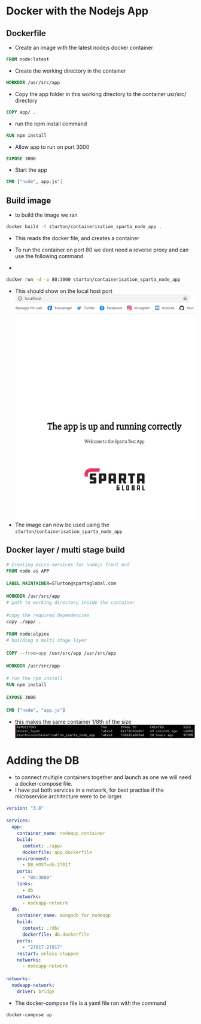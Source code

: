 # Docker with the Nodejs App

## Dockerfile
- Create an image with the latest nodejs docker container
```dockerfile
FROM node:latest
```
- Create the working directory in the container
```dockerfile
WORKDIR /usr/src/app
```
- Copy the app folder in this working directory to the container usr/src/ directory
```dockerfile
COPY app/ .
```
- run the npm install command
```dockerfile
RUN npm install
```
- Allow app to run on port 3000
```dockerfile
EXPOSE 3000
```
- Start the app
```dockerfile
CMD ["node", app.js"]
```

## Build image
- to build the image we ran 
```bash
docker build -t sturton/containerisation_sparta_node_app .
```
- This reads the docker file, and creates a container

- To run the container on port 80 we dont need a reverse proxy and can use the following command
- 
```bash
docker run -d -p 80:3000 sturton/containerisation_sparta_node_app
```
- This should show on the local host port
![](img/port80.png)
- The image can now be used using the `sturton/containerisation_sparta_node_app`
 
## Docker layer / multi stage build
```dockerfile
# Creating micro-services for nodejs front end
FROM node as APP

LABEL MAINTAINER=STurton@spartaglobal.com

WORKDIR /usr/src/app
# path to working directory inside the container

#copy the required dependencies
copy ./app/ . 

FROM node:alpine
# building a multi stage layer

COPY --from=app /usr/src/app /usr/src/app

WORKDIR /usr/src/app

# run the npm install
RUN npm install

EXPOSE 3000

CMD ["node", "app.js"]
```

- this makes the same container 1/8th of the size
![](img/multistagebuild.png)

# Adding the DB
- to connect multiple containers together and launch as one we will need a docker-compose file.
- I have put both services in a network, for best practise if the microservice architecture were to be larger.
```yaml
version: "3.8"

services:
  app:
    container_name: nodeapp_container
    build:
      context: ./app/
      dockerfile: app.dockerfile
    environment:
      - DB_HOST=db:27017
    ports:
      - "80:3000"
    links:
      - db
    networks: 
      - nodeapp-network
  db:
    container_name: mongodb_for_nodeapp
    build:
      context: ./db/
      dockerfile: db.dockerfile
    ports:
      - "27017:27017"
    restart: unless-stopped
    networks: 
      - nodeapp-network

networks:
  nodeapp-network:
    driver: bridge
```
- The docker-compose file is a yaml file ran with the command
```bash
docker-compose up
```
